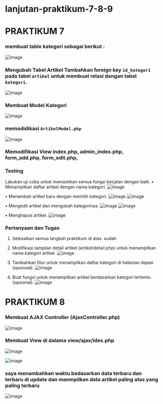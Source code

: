 # lanjutan-praktikum-7-8-9

# PRAKTIKUM 7
### membuat table kategori sebagai berikut :
![image](https://github.com/user-attachments/assets/eff28be4-9011-4968-806a-da5511bb4a8a)


### Mengubah Tabel Artikel Tambahkan foreign key `id_kategori` pada tabel `artikel` untuk membuat relasi dengan tabel `kategori`.
![image](https://github.com/user-attachments/assets/410040a6-7b40-4848-ad6f-82d35b25ab25)

### Membuat Model Kategori
![image](https://github.com/user-attachments/assets/e43e27cf-0112-4607-81e1-4a9f35842e5c)

### memodidikasi `ArtikelModel.php`
![image](https://github.com/user-attachments/assets/85eb1765-34ed-452e-a00e-667eebef9478)

### Memodifikasi View index.php, admin_index.php, form_add.php, form_edit.php, 


### Testing
Lakukan uji coba untuk memastikan semua fungsi berjalan dengan baik:
• Menampilkan daftar artikel dengan nama kategori.
![image](https://github.com/user-attachments/assets/919f6e12-1d0c-459a-9951-436d928826a1)

• Menambah artikel baru dengan memilih kategori.
![image](https://github.com/user-attachments/assets/3e160523-2363-454c-8df4-0ef90b5f238b)
![image](https://github.com/user-attachments/assets/dac82d63-2042-4fbe-8777-5a4b7d25d652)


• Mengedit artikel dan mengubah kategorinya.
![image](https://github.com/user-attachments/assets/dac87a84-56d1-4195-ab9b-4026a61c851d)
![image](https://github.com/user-attachments/assets/91d7461c-3eae-40a3-8a97-469014a9f04d)

• Menghapus artikel.
![image](https://github.com/user-attachments/assets/9113966e-2515-4f8d-b5ce-f2f4226e998f)


### Pertanyaan dan Tugas
1. Selesaikan semua langkah praktikum di atas.
   sudah
3. Modifikasi tampilan detail artikel (artikel/detail.php) untuk menampilkan nama kategori
artikel.
![image](https://github.com/user-attachments/assets/54cfe2df-1deb-491a-bebf-aa3f8fddfb23)

5. Tambahkan fitur untuk menampilkan daftar kategori di halaman depan (opsional).
![image](https://github.com/user-attachments/assets/51d9e891-2c92-4589-bc4f-e91160df16c3)

7. Buat fungsi untuk menampilkan artikel berdasarkan kategori tertentu (opsional).
   ![image](https://github.com/user-attachments/assets/3ba7f428-d5ee-4253-b954-150817a8e079)






# PRAKTIKUM 8

### Membuat AJAX Controller (AjaxController.php)
![image](https://github.com/user-attachments/assets/4b4fbd64-1745-4c36-a288-8236acc5e829)

                                      
### Membuat View di dalama view/ajax/idex.php
![image](https://github.com/user-attachments/assets/19ddac0c-a73b-4ae4-ae96-d9e7106bd9d6)

![image](https://github.com/user-attachments/assets/0c7d6cb0-55af-478b-87e1-4f7609be3924)


### saya menambahkan waktu bedasarkan data terbaru dan terbaru di update dan manmpilkan data artikel paling atas yang paling terbaru
![image](https://github.com/user-attachments/assets/81388675-121c-4b05-bad3-b45eeb3bacaf)


                                                                                                   
